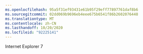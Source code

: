 ```yaml
---
ms.openlocfilehash: 95a5f31ef93431e61b95f29eff77897761daf8b6
ms.sourcegitcommit: 02dd069b9696eb4eee675b6541f86b2602076448
ms.translationtype: MT
ms.contentlocale: zh-CN
ms.lasthandoff: 10/20/2020
ms.locfileid: "92225141"
---
```

Internet Explorer 7